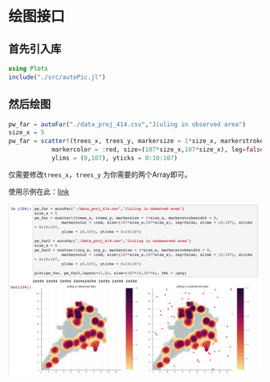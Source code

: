 # 绘图接口

## 首先引入库

```julia
using Plots
include("./src/autoPic.jl")
```

## 然后绘图

```julia
pw_far = autoFar("./data_proj_414.csv","Jiuling in observed area")
size_x = 5
pw_far = scatter!(trees_x, trees_y, markersize = 1*size_x, markerstrokewidth = 0,
            markercolor = :red, size=(107*size_x,107*size_x), leg=false, xlims = (0,107), xticks = 0:10:107,
            ylims = (0,107), yticks = 0:10:107)
```

 仅需要修改`trees_x`，`trees_y` 为你需要的两个Array即可。

使用示例在此：[link](https://github.com/Lesliexpy/VE414_Project/blob/%E8%83%A1%E7%82%B3%E5%9F%8E/poisson.ipynb)

![image-20191201171233494](MD.assets/image-20191201171233494.png)